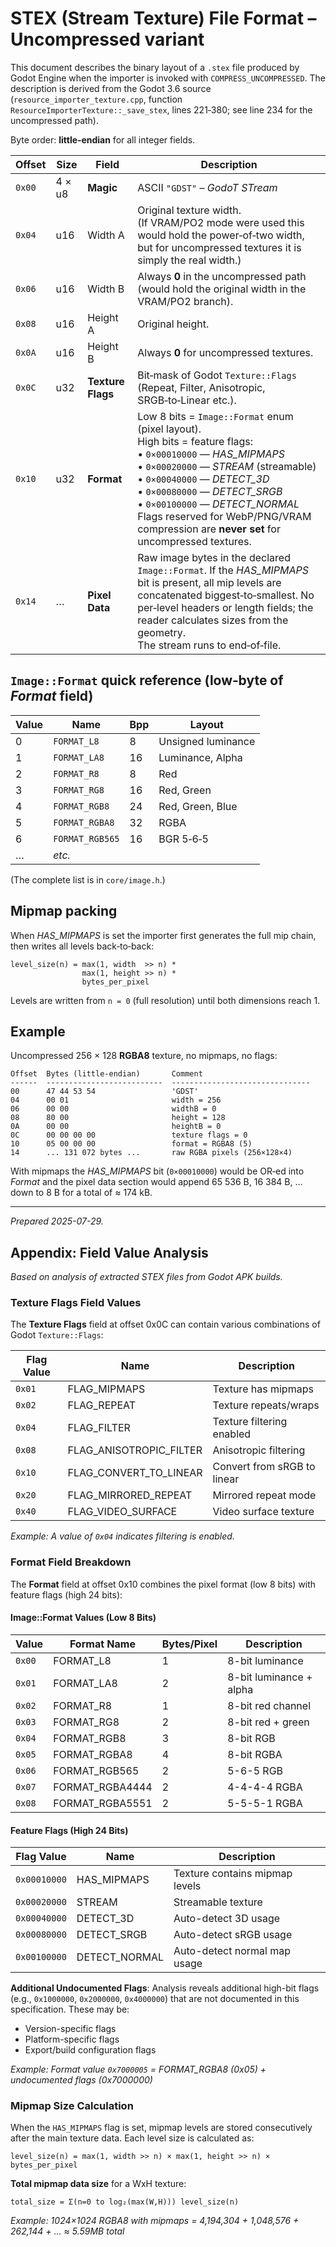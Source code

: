 # STEX (Stream Texture) File Format – **Uncompressed variant**

This document describes the binary layout of a `.stex` file produced by Godot Engine when the importer is invoked with `COMPRESS_UNCOMPRESSED`. The description is derived from the Godot 3.6 source (`resource_importer_texture.cpp`, function `ResourceImporterTexture::_save_stex`, lines 221‑380; see line 234 for the uncompressed path).

Byte order: **little‑endian** for all integer fields.

| Offset | Size | Field | Description |
| ------ | ---- | ----- | ----------- |
| `0x00` | 4 × u8 | **Magic** | ASCII `"GDST"` – _GodoT STream_ |
| `0x04` | u16 | Width A | Original texture width.<br>(If VRAM/PO2 mode were used this would hold the power‑of‑two width, but for uncompressed textures it is simply the real width.) |
| `0x06` | u16 | Width B | Always **0** in the uncompressed path (would hold the original width in the VRAM/PO2 branch). |
| `0x08` | u16 | Height A | Original height. |
| `0x0A` | u16 | Height B | Always **0** for uncompressed textures. |
| `0x0C` | u32 | **Texture Flags** | Bit‑mask of Godot `Texture::Flags` (Repeat, Filter, Anisotropic, SRGB‑to‑Linear etc.). |
| `0x10` | u32 | **Format** | Low 8 bits = `Image::Format` enum (pixel layout).<br>High bits = feature flags:<br>• `0×00010000` — _HAS_MIPMAPS_<br>• `0×00020000` — _STREAM_ (streamable)<br>• `0×00040000` — _DETECT_3D_<br>• `0×00080000` — _DETECT_SRGB_<br>• `0×00100000` — _DETECT_NORMAL_<br>Flags reserved for WebP/PNG/VRAM compression are **never set** for uncompressed textures. |
| `0x14` | … | **Pixel Data** | Raw image bytes in the declared `Image::Format`. If the _HAS_MIPMAPS_ bit is present, all mip levels are concatenated biggest‑to‑smallest. No per‑level headers or length fields; the reader calculates sizes from the geometry.<br>The stream runs to end‑of‑file. |

## `Image::Format` quick reference (low‑byte of *Format* field)

| Value | Name | Bpp | Layout |
| ----- | ---- | --- | ------ |
| 0 | `FORMAT_L8` | 8 | Unsigned luminance |
| 1 | `FORMAT_LA8` | 16 | Luminance, Alpha |
| 2 | `FORMAT_R8` | 8 | Red |
| 3 | `FORMAT_RG8` | 16 | Red, Green |
| 4 | `FORMAT_RGB8` | 24 | Red, Green, Blue |
| 5 | `FORMAT_RGBA8` | 32 | RGBA |
| 6 | `FORMAT_RGB565` | 16 | BGR 5‑6‑5 |
| … | _etc._ | | |

(The complete list is in `core/image.h`.)

## Mipmap packing

When _HAS_MIPMAPS_ is set the importer first generates the full mip chain, then writes all levels back‑to‑back:

```
level_size(n) = max(1, width  >> n) *
                max(1, height >> n) *
                bytes_per_pixel
```

Levels are written from `n = 0` (full resolution) until both dimensions reach 1.

## Example

Uncompressed 256 × 128 **RGBA8** texture, no mipmaps, no flags:

```
Offset  Bytes (little‑endian)       Comment
------  --------------------------  -------------------------------
00      47 44 53 54                 'GDST'
04      00 01                       width = 256
06      00 00                       widthB = 0
08      80 00                       height = 128
0A      00 00                       heightB = 0
0C      00 00 00 00                 texture flags = 0
10      05 00 00 00                 format = RGBA8 (5)
14      ... 131 072 bytes ...       raw RGBA pixels (256×128×4)
```

With mipmaps the _HAS_MIPMAPS_ bit (`0×00010000`) would be OR‑ed into *Format* and the pixel data section would append 65 536 B, 16 384 B, … down to 8 B for a total of ≈ 174 kB.

---

*Prepared 2025-07-29.*

## Appendix: Field Value Analysis

*Based on analysis of extracted STEX files from Godot APK builds.*

### Texture Flags Field Values

The **Texture Flags** field at offset 0x0C can contain various combinations of Godot `Texture::Flags`:

| Flag Value | Name | Description |
|------------|------|-------------|
| `0x01` | FLAG_MIPMAPS | Texture has mipmaps |
| `0x02` | FLAG_REPEAT | Texture repeats/wraps |
| `0x04` | FLAG_FILTER | Texture filtering enabled |
| `0x08` | FLAG_ANISOTROPIC_FILTER | Anisotropic filtering |
| `0x10` | FLAG_CONVERT_TO_LINEAR | Convert from sRGB to linear |
| `0x20` | FLAG_MIRRORED_REPEAT | Mirrored repeat mode |
| `0x40` | FLAG_VIDEO_SURFACE | Video surface texture |

*Example: A value of `0x04` indicates filtering is enabled.*

### Format Field Breakdown

The **Format** field at offset 0x10 combines the pixel format (low 8 bits) with feature flags (high 24 bits):

#### Image::Format Values (Low 8 Bits)
| Value | Format Name | Bytes/Pixel | Description |
|-------|-------------|-------------|-------------|
| `0x00` | FORMAT_L8 | 1 | 8-bit luminance |
| `0x01` | FORMAT_LA8 | 2 | 8-bit luminance + alpha |
| `0x02` | FORMAT_R8 | 1 | 8-bit red channel |
| `0x03` | FORMAT_RG8 | 2 | 8-bit red + green |
| `0x04` | FORMAT_RGB8 | 3 | 8-bit RGB |
| `0x05` | FORMAT_RGBA8 | 4 | 8-bit RGBA |
| `0x06` | FORMAT_RGB565 | 2 | 5-6-5 RGB |
| `0x07` | FORMAT_RGBA4444 | 2 | 4-4-4-4 RGBA |
| `0x08` | FORMAT_RGBA5551 | 2 | 5-5-5-1 RGBA |

#### Feature Flags (High 24 Bits)
| Flag Value | Name | Description |
|------------|------|-------------|
| `0x00010000` | HAS_MIPMAPS | Texture contains mipmap levels |
| `0x00020000` | STREAM | Streamable texture |
| `0x00040000` | DETECT_3D | Auto-detect 3D usage |
| `0x00080000` | DETECT_SRGB | Auto-detect sRGB usage |
| `0x00100000` | DETECT_NORMAL | Auto-detect normal map usage |

**Additional Undocumented Flags**: Analysis reveals additional high-bit flags (e.g., `0x1000000`, `0x2000000`, `0x4000000`) that are not documented in this specification. These may be:
- Version-specific flags
- Platform-specific flags  
- Export/build configuration flags

*Example: Format value `0x7000005` = FORMAT_RGBA8 (0x05) + undocumented flags (0x7000000)*

### Mipmap Size Calculation

When the `HAS_MIPMAPS` flag is set, mipmap levels are stored consecutively after the main texture data. Each level size is calculated as:

```
level_size(n) = max(1, width >> n) × max(1, height >> n) × bytes_per_pixel
```

**Total mipmap data size** for a WxH texture:
```
total_size = Σ(n=0 to log₂(max(W,H))) level_size(n)
```

*Example: 1024×1024 RGBA8 with mipmaps = 4,194,304 + 1,048,576 + 262,144 + ... ≈ 5.59MB total*

